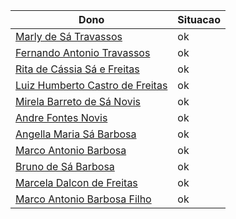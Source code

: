 Dono | Situacao
---- | ----
[Marly de Sá Travassos](dividas_trabalhistas/marly.pdf)          | ok 
[Fernando Antonio Travassos](dividas_trabalhistas/fernando.pdf)  | ok
[Rita de Cássia Sá e Freitas](dividas_trabalhistas/rita.pdf)     | ok
[Luiz Humberto Castro de Freitas](dividas_trabalhistas/luiz.pdf) | ok
[Mirela Barreto de Sá Novis](dividas_trabalhistas/mirela.pdf)    | ok
[Andre Fontes Novis](dividas_trabalhistas/andre.pdf)             | ok
[Angella Maria Sá Barbosa](dividas_trabalhistas/angella.pdf)     | ok
[Marco Antonio Barbosa](dividas_trabalhistas/marco_antonio_barbosa.pdf) | ok
[Bruno de Sá Barbosa](dividas_trabalhistas/bruno.pdf)            | ok
[Marcela Dalcon de Freitas](dividas_trabalhistas/marcela.pdf)    | ok
[Marco Antonio Barbosa Filho](dividas_trabalhistas/marco_antonio_barbosa_filho.pdf) | ok

